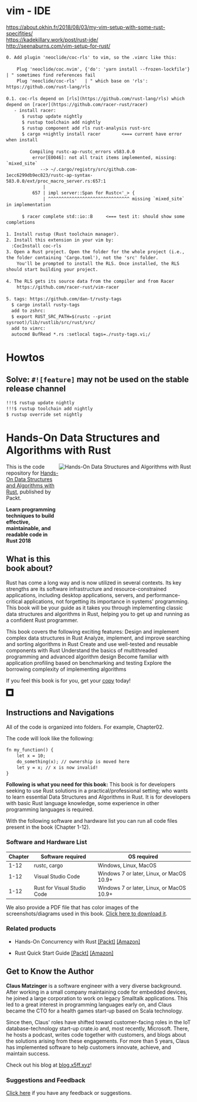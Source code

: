 # vim - IDE

https://about.okhin.fr/2018/08/03/my-vim-setup-with-some-rust-specifities/  
https://kadekillary.work/post/rust-ide/  
http://seenaburns.com/vim-setup-for-rust/  

    0. Add plugin 'neoclide/coc-rls' to vim, so the .vimrc like this:

        Plug 'neoclide/coc.nvim', {'do': 'yarn install --frozen-lockfile'}  | " sometimes find references fail
        Plug 'neoclide/coc-rls'   | " which base on 'rls': https://github.com/rust-lang/rls

    0.1. coc-rls depend on [rls](https://github.com/rust-lang/rls) which depend on [racer](https://github.com/racer-rust/racer)
       - install racer:
          $ rustup update nightly
          $ rustup toolchain add nightly
          $ rustup component add rls rust-analysis rust-src
          $ cargo +nightly install racer        <=== current have error when install

             Compiling rustc-ap-rustc_errors v583.0.0
              error[E0046]: not all trait items implemented, missing: `mixed_site`
                 --> ~/.cargo/registry/src/github.com-1ecc6299db9ec823/rustc-ap-syntax-583.0.0/ext/proc_macro_server.rs:657:1
                  |
              657 | impl server::Span for Rustc<'_> {
                  | ^^^^^^^^^^^^^^^^^^^^^^^^^^^^^^^ missing `mixed_site` in implementation

          $ racer complete std::io::B     <=== test it: should show some completions

    1. Install rustup (Rust toolchain manager).
    2. Install this extension in your vim by:
      :CocInstall coc-rls
    3. Open a Rust project. Open the folder for the whole project (i.e., the folder containing 'Cargo.toml'), not the 'src' folder.
        You'll be prompted to install the RLS. Once installed, the RLS should start building your project.

    4. The RLS gets its source data from the compiler and from Racer
        https://github.com/racer-rust/vim-racer

    5. tags: https://github.com/dan-t/rusty-tags
      $ cargo install rusty-tags
      add to zshrc:
      $ export RUST_SRC_PATH=$(rustc --print sysroot)/lib/rustlib/src/rust/src/
      add to vimrc:
      autocmd BufRead *.rs :setlocal tags=./rusty-tags.vi;/

# Howtos

## Solve: `#![feature]` may not be used on the stable release channel

    !!!$ rustup update nightly
    !!!$ rustup toolchain add nightly
    $ rustup override set nightly

# Hands-On Data Structures and Algorithms with Rust

<a href="https://www.packtpub.com/application-development/hands-data-structures-and-algorithms-rust?utm_source=github&utm_medium=repository&utm_campaign=9781788995528 "><img src="https://d1ldz4te4covpm.cloudfront.net/sites/default/files/imagecache/ppv4_main_book_cover/B10269_cover.png" alt="Hands-On Data Structures and Algorithms with Rust" height="256px" align="right"></a>

This is the code repository for [Hands-On Data Structures and Algorithms with Rust](https://www.packtpub.com/application-development/hands-data-structures-and-algorithms-rust?utm_source=github&utm_medium=repository&utm_campaign=9781788995528 ), published by Packt.

**Learn programming techniques to build effective, maintainable, and readable code in Rust 2018**

## What is this book about?
Rust has come a long way and is now utilized in several contexts. Its key strengths are its software infrastructure and resource-constrained applications, including desktop applications, servers, and performance-critical applications, not forgetting its importance in systems' programming. This book will be your guide as it takes you through implementing classic data structures and algorithms in Rust, helping you to get up and running as a confident Rust programmer.

This book covers the following exciting features:
Design and implement complex data structures in Rust
Analyze, implement, and improve searching and sorting algorithms in Rust
Create and use well-tested and reusable components with Rust
Understand the basics of multithreaded programming and advanced algorithm design
Become familiar with application profiling based on benchmarking and testing
Explore the borrowing complexity of implementing algorithms

If you feel this book is for you, get your [copy](https://www.amazon.com/dp/178899552X) today!

<a href="https://www.packtpub.com/?utm_source=github&utm_medium=banner&utm_campaign=GitHubBanner"><img src="https://raw.githubusercontent.com/PacktPublishing/GitHub/master/GitHub.png"
alt="https://www.packtpub.com/" border="5" /></a>

## Instructions and Navigations
All of the code is organized into folders. For example, Chapter02.

The code will look like the following:

```
fn my_function() {
    let x = 10;
    do_something(x); // ownership is moved here
    let y = x; // x is now invalid!
}
```

**Following is what you need for this book:**
This book is for developers seeking to use Rust solutions in a practical/professional setting; who wants to learn essential Data Structures and Algorithms in Rust. It is for developers with basic Rust language knowledge, some experience in other programming languages is required.

With the following software and hardware list you can run all code files present in the book (Chapter 1-12).
### Software and Hardware List
| Chapter | Software required | OS required |
| -------- | ------------------------------------ | ----------------------------------- |
| 1-12 | rustc, cargo | Windows, Linux, MacOS |
| 1-12 | Visual Studio Code | Windows 7 or later, Linux, or MacOS 10.9+  |
| 1-12 | Rust for Visual Studio Code | Windows 7 or later, Linux, or MacOS 10.9+  |

We also provide a PDF file that has color images of the screenshots/diagrams used in this book. [Click here to download it](https://www.packtpub.com/sites/default/files/downloads/9781788995528_ColorImages.pdf).

### Related products
* Hands-On Concurrency with Rust [[Packt]](https://www.packtpub.com/application-development/hands-concurrency-rust?utm_source=github&utm_medium=repository&utm_campaign=9781788399975 ) [[Amazon]](https://www.amazon.com/dp/1788399978)

* Rust Quick Start Guide [[Packt]](https://www.packtpub.com/application-development/rust-quick-start-guide?utm_source=github&utm_medium=repository&utm_campaign=9781789616705 ) [[Amazon]](https://www.amazon.com/dp/1789616700)

## Get to Know the Author
**Claus Matzinger**
is a software engineer with a very diverse background. After working in a small company maintaining code for embedded devices, he joined a large corporation to work on legacy Smalltalk applications. This led to a great interest in programming languages early on, and Claus became the CTO for a health games start-up based on Scala technology.

Since then, Claus' roles have shifted toward customer-facing roles in the IoT database-technology start-up crate.io and, most recently, Microsoft. There, he hosts a podcast, writes code together with customers, and blogs about the solutions arising from these engagements. For more than 5 years, Claus has implemented software to help customers innovate, achieve, and maintain success.

Check out his blog at [blog.x5ff.xyz](https://blog.x5ff.xyz)!

### Suggestions and Feedback
[Click here](https://docs.google.com/forms/d/e/1FAIpQLSdy7dATC6QmEL81FIUuymZ0Wy9vH1jHkvpY57OiMeKGqib_Ow/viewform) if you have any feedback or suggestions.
